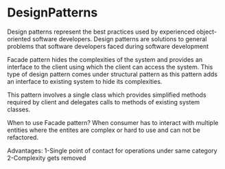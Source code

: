 # DesignPatterns
Design patterns represent the best practices used by experienced object-oriented software developers. Design patterns are solutions to general problems that software developers faced during software development

Facade pattern hides the complexities of the system and provides an interface to the client using which the client can access the system. 
This type of design pattern comes under structural pattern as this pattern adds an interface to existing system to hide its complexities.

This pattern involves a single class which provides simplified methods required by client and delegates calls to methods of existing system classes.

When to use Facade pattern?
When consumer has to interact with multiple entities where the entites are complex or hard to use and can not be refactored.

Advantages:
1-Single point of contact for operations under same category
2-Complexity gets removed
